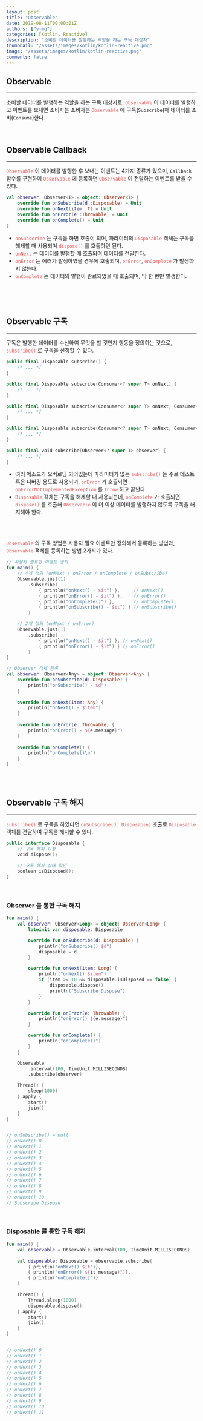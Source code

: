 ```yaml
---
layout: post
title: "Observable"
date: 2019-08-11T00:00:01Z
authors: ["y-mg"]
categories: [Kotlin, Reactive]
description: "소비할 데이터를 발행하는 역할을 하는 구독 대상자"
thumbnail: "/assets/images/kotlin/kotlin-reactive.png"
image: "/assets/images/kotlin/kotlin-reactive.png"
comments: false
---
```


## Observable
***
소비할 데이터를 발행하는 역할을 하는 구독 대상자로, <code style="color: #eb5657;">Observable</code> 이 데이터를 발행하고 이벤트를 보내면 소비자는 소비자는 <code style="color: #eb5657;">Observable</code> 에 구독(`Subscribe`)해 데이터를 소비(`Consume`)한다.
<br/>
<br/>
<br/>



## Observable Callback
***
<code style="color: #eb5657;">Observable</code> 이 데이터를 발행한 후 보내는 이벤트는 4가지 종류가 있으며, `Callback` 함수를 구현하여 <code style="color: #eb5657;">Observable</code> 에 등록하면 <code style="color: #eb5657;">Observable</code> 이 전달하는 이벤트를 받을 수 있다.
<br/>

```kotlin
val observer: Observer<T> = object: Observer<T> {
    override fun onSubscribe(d :Disposable) = Unit
    override fun onNext(item :T) = Unit
    override fun onError(e :Throwable) = Unit
    override fun onComplete() = Unit
}
```
- <code style="color: #eb5657;">onSubscribe</code> 는 구독을 하면 호출이 되며, 파라미터의 <code style="color: #eb5657;">Disposable</code> 객체는 구독을 해제할 때 사용되며 <code style="color: #eb5657;">dispose()</code> 를 호출하면 된다.
- <code style="color: #eb5657;">onNext</code> 는 데이터를 발행할 때 호출되며 데이터를 전달한다.
- <code style="color: #eb5657;">onError</code> 는 에러가 발생하였을 경우에 호출되며, <code style="color: #eb5657;">onError</code>, <code style="color: #eb5657;">onComplete</code> 가 발생하지 않는다.
- <code style="color: #eb5657;">onComplete</code> 는 데이터의 발행이 완료되었을 때 호출되며, 딱 한 번만 발생한다.
<br/>
<br/>
<br/>



## Observable 구독
***
구독은 발행한 데이터를 수신하여 무엇을 할 것인지 행동을 정의하는 것으로, <code style="color: #eb5657;">subscribe()</code> 로 구독을 신청할 수 있다.
<br/>

```kotlin
public final Disposable subscribe() {
    /* ... */
}

public final Disposable subscribe(Consumer<? super T> onNext) {
    /* ... */
}

public final Disposable subscribe(Consumer<? super T> onNext, Consumer<? super Throwable> onError) {
    /* ... */
}

public final Disposable subscribe(Consumer<? super T> onNext, Consumer<? super Throwable> onError, Action onComplete) {
    /* ... */
}

public final void subscribe(Observer<? super T> observer) {
    /* ... */
}
```
- 여러 메소드가 오버로딩 되어있는데 파라미터가 없는 <code style="color: #eb5657;">subscribe()</code> 는 주로 테스트 혹은 디버깅 용도로 사용되며, <code style="color: #eb5657;">onError</code> 가 호출되면 <code style="color: #eb5657;">onErrorNotImplementedException</code> 를 <code style="color: #eb5657;">throw</code> 하고 끝난다.
- <code style="color: #eb5657;">Disposable</code> 객체는 구독을 해제할 때 사용되는데, <code style="color: #eb5657;">onComplete</code> 가 호출되면 <code style="color: #eb5657;">dispose()</code> 를 호출해 <code style="color: #eb5657;">Observable</code> 이 더 이상 데이터를 발행하지 않도록 구독을 해지해야 한다.
<br/>
<br/>

<code style="color: #eb5657;">Observable</code> 의 구독 방법은 사용자 필요 이벤트만 정의해서 등록하는 방법과, <code style="color: #eb5657;">Observable</code> 객체를 등록하는 방법 2가지가 있다.
<br/>

```kotlin
// 사용자 필요한 이벤트 정의
fun main() {
    // 4개 정의 (onNext / onError / onComplete / onSubscribe) 
    Observable.just(1)
        .subscribe(
            { println("onNext() - $it") },     // onNext()
            { println("onError() - $it") },	   // onError()
            { println("onComplete()") },	   // onComplete()
            { println("onSubscribe() - $it") } // onSubscribe()
        )

    // 2개 정의 (onNext / onError)
    Observable.just(1)
        .subscribe(
            { println("onNext() - $it") }, // onNext()
            { println("onError() - $it") } // onError()
        )
}
```

```kotlin
// Observer 객체 등록
val observer: Observer<Any> = object: Observer<Any> {
    override fun onSubscribe(d: Disposable) {
        println("onSubscribe() - $d")
    }
        
    override fun onNext(item: Any) {
        println("onNext() - $item")
    }
        
    override fun onError(e: Throwable) {
        println("onError() - ${e.message}")
    }
        
    override fun onComplete() {
        println("onComplete()\n")
    }
}
```
<br/>
<br/>



## Observable 구독 해지
***
<code style="color: #eb5657;">subscribe()</code> 로 구독을 하였다면 <code style="color: #eb5657;">onSubscribe(d: Disposable)</code> 호출로 <code style="color: #eb5657;">Disposable</code> 객체를 전달하여 구독을 해지할 수 있다.
<br/>

```kotlin
public interface Disposable {
    // 구독 해지 요청
    void dispose();
    
    // 구독 해지 상태 확인
    boolean isDisposed();   
}
```
<br/>

### Observer 를 통한 구독 해지
```kotlin
fun main() {
    val observer: Observer<Long> = object: Observer<Long> {
        lateinit var disposable: Disposable

        override fun onSubscribe(d: Disposable) {
            println("onSubscribe() $d")
            disposable = d
        }

        override fun onNext(item: Long) {
            println("onNext() $item")
            if (item >= 10 && disposable.isDisposed == false) {
                disposable.dispose()
                println("Subscribe Dispose")
            }
        }

        override fun onError(e: Throwable) { 
            println("onError() ${e.message}") 
        }

        override fun onComplete() { 
            println("onComplete()") 
        }
    }

    Observable
        .interval(100, TimeUnit.MILLISECONDS)
        .subscribe(observer)

    Thread() {
        sleep(1000)
    }.apply {
        start()
        join()
    }
}


// onSubscribe() = null
// onNext() 0
// onNext() 1
// onNext() 2
// onNext() 3
// onNext() 4
// onNext() 5
// onNext() 6
// onNext() 7
// onNext() 8
// onNext() 9
// onNext() 10
// Subscribe Dispose
```
<br/>

### Disposable 를 통한 구독 해지
```kotlin
fun main() {
    val observable = Observable.interval(100, TimeUnit.MILLISECONDS)
    
    val disposable: Disposable = observable.subscribe(
        { println("onNext() $it")},			
        { println("onError() ${it.message}")},
        { println("onComplete()")}			
    )

    Thread() {
        Thread.sleep(1000)
        disposable.dispose()
    }.apply {
        start()
        join()
    }
}


// onNext() 0
// onNext() 1
// onNext() 2
// onNext() 3
// onNext() 4
// onNext() 5
// onNext() 6
// onNext() 7
// onNext() 8
// onNext() 9
// onNext() 10
// onNext() 11
```